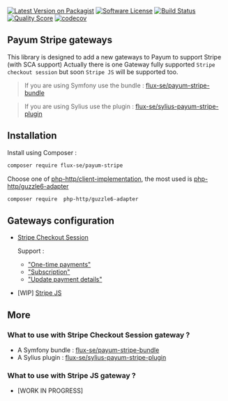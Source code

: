 [![Latest Version on Packagist][ico-version]][link-packagist]
[![Software License][ico-license]](LICENSE)
[![Build Status][ico-travis]][link-travis]
[![Quality Score][ico-code-quality]][link-code-quality]
[![codecov](ico-codecov)][link-codecov]

## Payum Stripe gateways

This library is designed to add a new gateways to Payum to support Stripe (with SCA support)
Actually there is one Gateway fully supported `Stripe checkout session` but soon `Stripe JS` will be supported too.

> If you are using Symfony use the bundle : [flux-se/payum-stripe-bundle](https://github.com/FLUX-SE/PayumStripeBundle)

> If you are using Sylius use the plugin : [flux-se/sylius-payum-stripe-plugin](https://github.com/FLUX-SE/SyliusPayumStripePlugin)

## Installation

Install using Composer :

```bash
composer require flux-se/payum-stripe
```

Choose one of [php-http/client-implementation](https://packagist.org/providers/php-http/client-implementation),
the most used is [php-http/guzzle6-adapter](https://packagist.org/packages/php-http/guzzle6-adapter)

```bash
composer require  php-http/guzzle6-adapter
```

## Gateways configuration

 - [Stripe Checkout Session](docs/stripe-checkout-session/README.md)
   
   Support :
    - ["One-time payments"](https://stripe.com/docs/payments/checkout/one-time)
    - ["Subscription"](https://stripe.com/docs/payments/checkout/subscriptions/starting)
    - ["Update payment details"](https://stripe.com/docs/payments/checkout/subscriptions/updating)
    
 - [WIP] [Stripe JS](docs/stripe-js/README.md)

## More

### What to use with Stripe Checkout Session gateway ?

 - A Symfony bundle : [flux-se/payum-stripe-bundle](https://github.com/FLUX-SE/PayumStripeBundle)
 - A Sylius plugin : [flux-se/sylius-payum-stripe-plugin](https://github.com/FLUX-SE/SyliusPayumStripePlugin)
  
### What to use with Stripe JS gateway ?

 - [WORK IN PROGRESS]


[ico-version]: https://img.shields.io/packagist/v/FLUX-SE/payum-stripe.svg?style=flat-square
[ico-license]: https://img.shields.io/badge/license-MIT-brightgreen.svg?style=flat-square
[ico-travis]: https://img.shields.io/travis/FLUX-SE/PayumStripe/master.svg?style=flat-square
[ico-code-quality]: https://img.shields.io/scrutinizer/g/FLUX-SE/PayumStripe.svg?style=flat-square
[ico-codecov]: https://codecov.io/gh/FLUX-SE/PayumStripe/branch/master/graph/badge.svg

[link-packagist]: https://packagist.org/packages/flux-se/payum-stripe
[link-travis]: https://travis-ci.org/FLUX-SE/PayumStripe
[link-scrutinizer]: https://scrutinizer-ci.com/g/FLUX-SE/PayumStripe/code-structure
[link-code-quality]: https://scrutinizer-ci.com/g/FLUX-SE/PayumStripe
[link-codecov]: https://codecov.io/gh/FLUX-SE/PayumStripe
